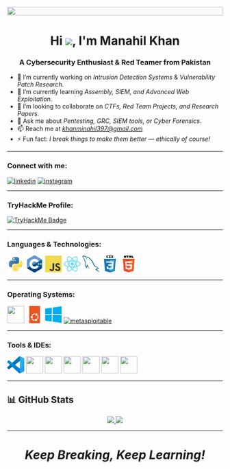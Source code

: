<a href="https://github.com/Manahil-Git"><img src="https://i.postimg.cc/d3cyQ5x2/img-2.png" width="100%" height="20%"></a>
<h1 align="center">Hi <img src="https://media.giphy.com/media/hvRJCLFzcasrR4ia7z/giphy.gif" width="35">, I'm Manahil Khan</h1>
<h3 align="center">A Cybersecurity Enthusiast & Red Teamer from Pakistan</h3>

- 🔭 I’m currently working on *Intrusion Detection Systems* & *Vulnerability Patch Research*.
- 🌱 I’m currently learning *Assembly, SIEM, and Advanced Web Exploitation*.
- 👯 I’m looking to collaborate on *CTFs, Red Team Projects, and Research Papers*.
- 💬 Ask me about *Pentesting, GRC, SIEM tools, or Cyber Forensics*.
- 📫 Reach me at *khanminahil397@gmail.com*
- ⚡ Fun fact: *I break things to make them better — ethically of course!*

---

<h3 align="left">Connect with me:</h3>
<p align="left">

<a href="https://linkedin.com/in/manahil-khan-726782224/" target="blank"><img src="https://raw.githubusercontent.com/rahuldkjain/github-profile-readme-generator/master/src/images/icons/Social/linked-in-alt.svg" alt="linkedin" height="30" width="40" /></a>
<a href="https://www.instagram.com/manahyl._/" target="blank"><img src="https://raw.githubusercontent.com/rahuldkjain/github-profile-readme-generator/master/src/images/icons/Social/instagram.svg" alt="instagram" height="30" width="40" /></a>
</p>

---

<h3 align="left">TryHackMe Profile:</h3>
<p align="left">
  <a href="https://tryhackme.com/p/ManahilKhan" target="_blank"><img src="https://tryhackme-badges.s3.amazonaws.com/ManahilKhan.png" alt="TryHackMe Badge" /></a>
</p>

---

<h3 align="left">Languages & Technologies:</h3>
<p align="left">
  <a href="https://www.python.org"><img src="https://raw.githubusercontent.com/devicons/devicon/master/icons/python/python-original.svg" width="40" height="40"/></a>
  <a href="https://cplusplus.com/"><img src="https://raw.githubusercontent.com/devicons/devicon/master/icons/cplusplus/cplusplus-original.svg" width="40" height="40"/></a>
  <a href="https://developer.mozilla.org/en-US/docs/Web/JavaScript"><img src="https://raw.githubusercontent.com/devicons/devicon/master/icons/javascript/javascript-original.svg" width="40" height="40"/></a>
  <a href="https://react.dev/"><img src="https://raw.githubusercontent.com/devicons/devicon/master/icons/react/react-original.svg" width="40" height="40"/></a>
  <a href="https://www.mysql.com/"><img src="https://raw.githubusercontent.com/devicons/devicon/master/icons/mysql/mysql-original.svg" width="40" height="40"/></a>
  <a href="https://www.w3.org/Style/CSS/"><img src="https://raw.githubusercontent.com/devicons/devicon/master/icons/css3/css3-original-wordmark.svg" width="40" height="40"/></a>
  <a href="https://html.spec.whatwg.org/"><img src="https://raw.githubusercontent.com/devicons/devicon/master/icons/html5/html5-original-wordmark.svg" width="40" height="40"/></a>
</p>

---

<h3 align="left">Operating Systems:</h3>
<p align="left">
  <a href="https://www.kali.org/"><img src="https://upload.wikimedia.org/wikipedia/commons/2/2b/Kali-dragon-icon.svg" width="40" height="40"/></a>
  <a href="https://ubuntu.com/"><img src="https://raw.githubusercontent.com/devicons/devicon/master/icons/ubuntu/ubuntu-plain.svg" width="40" height="40"/></a>
  <a href="https://www.microsoft.com/windows"><img src="https://raw.githubusercontent.com/devicons/devicon/master/icons/windows8/windows8-original.svg" width="40" height="40"/></a>
  <a href="https://sourceforge.net/projects/metasploitable/" target="_blank" rel="noreferrer">
    <img src="https://upload.wikimedia.org/wikipedia/commons/thumb/0/0a/Metasploit_logo_and_wordmark.svg/512px-Metasploit_logo_and_wordmark.svg.png" alt="metasploitable" width="40" height="40"/>
  </a>
  
</p>

---

<h3 align="left">Tools & IDEs:</h3>
<p align="left">
  <a href="https://code.visualstudio.com/"><img src="https://raw.githubusercontent.com/devicons/devicon/master/icons/vscode/vscode-original.svg" width="40" height="40"/></a>
  <a href="https://www.jetbrains.com/pycharm/"><img src="https://upload.wikimedia.org/wikipedia/commons/1/1d/PyCharm_Icon.svg" width="40" height="40"/></a>
  <a href="https://www.jetbrains.com/idea/"><img src="https://resources.jetbrains.com/storage/products/company/brand/logos/IntelliJ_IDEA_icon.svg" width="40" height="40"/></a>
  <a href="https://www.wireshark.org/"><img src="https://upload.wikimedia.org/wikipedia/commons/d/db/Wireshark_Icon.png" width="40" height="40"/></a>
  <a href="https://portswigger.net/burp"><img src="https://avatars.githubusercontent.com/u/19925260?s=200&v=4" width="40" height="40"/></a>
  <a href="https://gophish.io/"><img src="https://avatars.githubusercontent.com/u/19519329?s=200&v=4" width="40" height="40"/></a>
  <a href="https://www.postman.com/"><img src="https://www.svgrepo.com/show/354202/postman-icon.svg" width="40" height="40"/></a>
</p>

---

## 📊 GitHub Stats
<p align="center">
    <a href="https://github.com/Manahil-Git">
        <img src="https://github-readme-stats.vercel.app/api?username=Manahil-Git&show_icons=true&theme=tokyonight&count_private=true" height="200"/>
        <img src="https://github-readme-stats.vercel.app/api/top-langs?username=Manahil-Git&layout=compact&theme=tokyonight" height="200"/>
    </a>
</p>

---

<h1 align='center'><i>Keep Breaking, Keep Learning!</i></h1>
